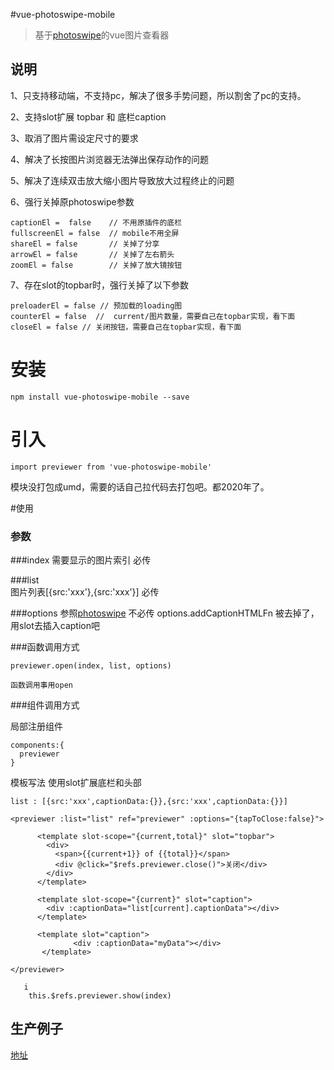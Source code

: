 #vue-photoswipe-mobile

> 基于[photoswipe](http://photoswipe.com)的vue图片查看器

## 说明

1、只支持移动端，不支持pc，解决了很多手势问题，所以割舍了pc的支持。

2、支持slot扩展 topbar 和 底栏caption

3、取消了图片需设定尺寸的要求

4、解决了长按图片浏览器无法弹出保存动作的问题

5、解决了连续双击放大缩小图片导致放大过程终止的问题

6、强行关掉原photoswipe参数
````
captionEl =  false    // 不用原插件的底栏
fullscreenEl = false  // mobile不用全屏
shareEl = false       // 关掉了分享
arrowEl = false       // 关掉了左右箭头
zoomEl = false        // 关掉了放大镜按钮
````
7、存在slot的topbar时，强行关掉了以下参数

```
preloaderEl = false // 预加载的loading图
counterEl = false  //  current/图片数量，需要自己在topbar实现，看下面
closeEl = false // 关闭按钮，需要自己在topbar实现，看下面
```

# 安装
```
npm install vue-photoswipe-mobile --save
```
# 引入
```
import previewer from 'vue-photoswipe-mobile'
```
模块没打包成umd，需要的话自己拉代码去打包吧。都2020年了。

#使用

### 参数


###index 
需要显示的图片索引 必传

###list    
图片列表[{src:'xxx'},{src:'xxx'}] 必传

###options 
参照[photoswipe](http://photoswipe.com) 不必传
options.addCaptionHTMLFn 被去掉了，用slot去插入caption吧

###函数调用方式
```
previewer.open(index, list, options)

函数调用事用open
```
###组件调用方式

局部注册组件
```
components:{
  previewer
}
```
模板写法
使用slot扩展底栏和头部
```
list : [{src:'xxx',captionData:{}},{src:'xxx',captionData:{}}]
```
```
<previewer :list="list" ref="previewer" :options="{tapToClose:false}">

      <template slot-scope="{current,total}" slot="topbar">
        <div>
          <span>{{current+1}} of {{total}}</span>
          <div @click="$refs.previewer.close()">关闭</div>
        </div>
      </template>
      
      <template slot-scope="{current}" slot="caption">
        <div :captionData="list[current].captionData"></div>
      </template>
      
      <template slot="caption">
              <div :captionData="myData"></div>
       </template>
       
</previewer>
    
   i
    this.$refs.previewer.show(index)
```


## 生产例子  
[地址](https://m.9ji.com/product/comment/38904?type=5) 



